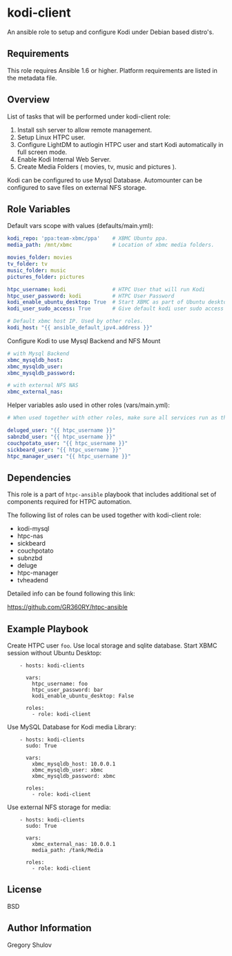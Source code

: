 kodi-client
===========

An ansible role to setup and configure Kodi under Debian based distro's.

Requirements
------------

This role requires Ansible 1.6 or higher. Platform requirements are listed in the metadata file.

Overview
--------

List of tasks that will be performed under kodi-client role:

1. Install ssh server to allow remote management.
2. Setup Linux HTPC user.
3. Configure LightDM to autlogin HTPC user and start Kodi automatically in full screen mode.
4. Enable Kodi Internal Web Server.
5. Create Media Folders ( movies, tv, music and pictures ).

Kodi can be configured to use Mysql Database.
Automounter can be configured to save files on external NFS storage.

Role Variables
--------------

Default vars scope with values (defaults/main.yml):

```yaml
kodi_repo: 'ppa:team-xbmc/ppa'    # XBMC Ubuntu ppa.
media_path: /mnt/xbmc             # Location of xbmc media folders.

movies_folder: movies
tv_folder: tv
music_folder: music
pictures_folder: pictures

htpc_username: kodi               # HTPC User that will run Kodi
htpc_user_password: kodi          # HTPC User Password
kodi_enable_ubuntu_desktop: True  # Start XBMC as part of Ubuntu desktop
kodi_user_sudo_access: True       # Give default kodi user sudo access

# Default xbmc host IP. Used by other roles.
kodi_host: "{{ ansible_default_ipv4.address }}" 
```

Configure Kodi to use Mysql Backend and NFS Mount

```yaml
# with Mysql Backend
xbmc_mysqldb_host:
xbmc_mysqldb_user:
xbmc_mysqldb_password:

# with external NFS NAS 
xbmc_external_nas:                
```

Helper variables aslo used in other roles (vars/main.yml):

```yaml
# When used together with other roles, make sure all services run as the same user.

deluged_user: "{{ htpc_username }}"
sabnzbd_user: "{{ htpc_username }}"
couchpotato_user: "{{ htpc_username }}"
sickbeard_user: "{{ htpc_username }}"
htpc_manager_user: "{{ htpc_username }}"
```


Dependencies
------------

This role is a part of `htpc-ansible` playbook that includes additional set of components required for HTPC automation.

The following list of roles can be used together with kodi-client role:

- kodi-mysql
- htpc-nas
- sickbeard
- couchpotato
- subnzbd
- deluge
- htpc-manager
- tvheadend

Detailed info can be found following this link:

https://github.com/GR360RY/htpc-ansible


Example Playbook
----------------

Create HTPC user `foo`. Use local storage and sqlite database. Start XBMC session without Ubuntu Desktop:

```
    - hosts: kodi-clients

      vars:
        htpc_username: foo
        htpc_user_password: bar
        kodi_enable_ubuntu_desktop: False

      roles:
        - role: kodi-client
```

Use MySQL Database for Kodi media Library:

```
    - hosts: kodi-clients
      sudo: True

      vars:
        xbmc_mysqldb_host: 10.0.0.1
        xbmc_mysqldb_user: xbmc
        xbmc_mysqldb_password: xbmc

      roles:
        - role: kodi-client
```

Use external NFS storage for media: 

```
    - hosts: kodi-clients
      sudo: True

      vars:
        xbmc_external_nas: 10.0.0.1
        media_path: /tank/Media

      roles:
        - role: kodi-client
```



License
-------

BSD

Author Information
------------------

Gregory Shulov
